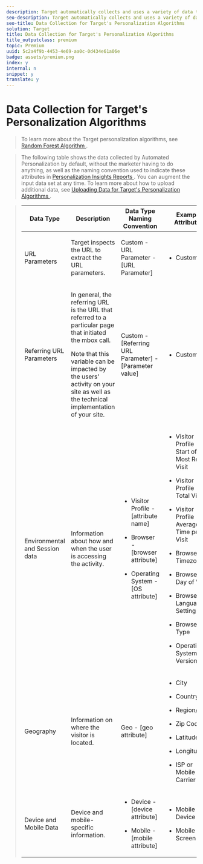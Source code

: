 ```yaml
---
description: Target automatically collects and uses a variety of data to build its personalization algorithms in Automated Personalization (AP) and Auto-Target (AT) activities. When a visitor enters the AP or AT activity, a snapshot of information is passed to a set of "training records" (the visitor data that the personalization algorithms will learn on).
seo-description: Target automatically collects and uses a variety of data to build its personalization algorithms in Automated Personalization (AP) and Auto-Target (AT) activities. When a visitor enters the AP or AT activity, a snapshot of information is passed to a set of "training records" (the visitor data that the personalization algorithms will learn on).
seo-title: Data Collection for Target's Personalization Algorithms
solution: Target
title: Data Collection for Target's Personalization Algorithms
title_outputclass: premium
topic: Premium
uuid: 5c2a4f9b-4453-4e69-aa0c-0d434e61a06e
badge: assets/premium.png
index: y
internal: n
snippet: y
translate: y
---
```


# Data Collection for Target's Personalization Algorithms


>To learn more about the Target personalization algorithms, see [ Random Forest Algorithm ](c_algo_random_forest.md#concept_48F3CDAA16A848D2A84CDCD19DAAE3AA). 

>The following table shows the data collected by Automated Personalization by default, without the marketer having to do anything, as well as the naming convention used to indicate these attributes in [ Personalization Insights Reports ](c_personalization-insights-reports.md#concept_A897070E1EDC403EB84CFB7A6ECAD767). You can augment the input data set at any time. To learn more about how to upload additional data, see [ Uploading Data for Target's Personalization Algorithms ](c_uploading-data-for-target's-personalization-algorithms.md#concept_85EA505B37E54514A1C8AB91553FEED6). 



><table id="table_F46105983FD14051BBE9C429EE9B2ACB"> 
 <thead> 
  <tr> 
   <th colname="col1" class="entry"> Data Type </th> 
   <th colname="col2" class="entry"> Description </th> 
   <th colname="col03" class="entry"> Data Type Naming Convention </th> 
   <th colname="col3" class="entry"> Example Attributes </th> 
  </tr> 
 </thead>
 <tbody> 
  <tr> 
   <td colname="col1"> <p>URL Parameters </p> </td> 
   <td colname="col2"> <p>Target inspects the URL to extract the URL parameters. </p> </td> 
   <td colname="col03"> <p>Custom - URL Parameter - [URL Parameter] </p> </td> 
   <td colname="col3"> <p> 
     <ul id="ul_499CF984C34D454491EAC4A8791F544C"> 
      <li id="li_6B86A75E1EAF4C98B2E7A3C66A5297CA"> <p>Custom data </p> </li> 
     </ul> </p> </td> 
  </tr> 
  <tr> 
   <td colname="col1"> <p> Referring URL Parameters </p> </td> 
   <td colname="col2"> <p> In general, the referring URL is the URL that referred to a particular page that initiated the mbox call. </p> <p> Note that this variable can be impacted by the users' activity on your site as well as the technical implementation of your site. </p> </td> 
   <td colname="col03"> <p>Custom - [Referring URL Parameter] - [Parameter value] </p> </td> 
   <td colname="col3"> <p> 
     <ul id="ul_1A1A063B239B4F0A8A8F09B2068E2F28"> 
      <li id="li_57112ADD82D14170A3E2311340D1CA68"> <p>Custom data </p> </li> 
     </ul> </p> </td> 
  </tr> 
  <tr> 
   <td colname="col1"> <p> Environmental and Session data </p> </td> 
   <td colname="col2"> <p>Information about how and when the user is accessing the activity. </p> </td> 
   <td colname="col03"> <p> 
     <ul id="ul_91FD14FB9BA94A079A0BB91F097FDF4E"> 
      <li id="li_4E2B828672574F32917DAFFF3A5C3B75"> <p>Visitor Profile - [attribute name] </p> </li> 
      <li id="li_1519FE988DEC490E9C8C03AEA570CDB2"> <p>Browser - [browser attribute] </p> </li> 
      <li id="li_33ECE3B6EF014767BFD4769ED728EC0C"> <p>Operating System - [OS attribute] </p> </li> 
     </ul> </p> </td> 
   <td colname="col3"> <p> 
     <ul id="ul_EEECF8FD839A4C938CFD27DC1EA16F24"> 
      <li id="li_1F33C21112954F51A444FEC69A74ABB8"> <p>Visitor Profile - Start of Most Recent Visit </p> </li> 
      <li id="li_BE781803D7BF4C95B6A01B8CE1D06147"> <p>Visitor Profile -Total Visits </p> </li> 
      <li id="li_39B446FAEDC44247AD11C48A2D1240EA"> <p>Visitor Profile - Average Time per Visit </p> </li> 
     </ul> </p> <p> 
     <ul id="ul_748D3E8BEB714EF389CD633CA3ACF5FF"> 
      <li id="li_51697C43E1944243993E9C8431643EEA"> <p>Browser - Timezone </p> </li> 
      <li id="li_2D8D58AD18134FC0926B7CC77BC082F0"> <p>Browser - Day of Week </p> </li> 
      <li id="li_96B56BF96D4646359B6DD08D2CB945B2"> <p>Browser - Language Setting </p> </li> 
      <li id="li_E3FAA5527534482095AE5724BEC781A2"> <p>Browser - Type </p> </li> 
     </ul> </p> <p> 
     <ul id="ul_B9883D3A7565468698B635CAFDC24880"> 
      <li id="li_40D2D56E734843F1B8E01C23BA2D6F25"> <p>Operating System - Version </p> </li> 
     </ul> </p> </td> 
  </tr> 
  <tr> 
   <td colname="col1"> <p>Geography </p> </td> 
   <td colname="col2"> <p>Information on where the visitor is located. </p> </td> 
   <td colname="col03"> Geo - [geo attribute] </td> 
   <td colname="col3"> <p> 
     <ul id="ul_E0C55DFA265344D0B955E8248A3B49B5"> 
      <li id="li_7BEEBD57056D4520AE15938AF17CB9F1"> <p>City </p> </li> 
      <li id="li_1C0190C4B3734C7B8892DAB5546D847D"> <p>Country </p> </li> 
      <li id="li_8C562CB1CE104A0B9DF7A7FF01CDF111"> <p>Region/State </p> </li> 
      <li id="li_C24C3F629C524961B35D6B079B22266F"> <p>Zip Code </p> </li> 
      <li id="li_E9D9AEBCC021491799352D24D9927933"> <p>Latitude </p> </li> 
      <li id="li_D73EB93C55094AE29839B69B6F85ED4D"> <p>Longitude </p> </li> 
      <li id="li_39E5A629A1AA45E197B2012EB6945999"> <p>ISP or Mobile Carrier </p> </li> 
     </ul> </p> </td> 
  </tr> 
  <tr> 
   <td colname="col1"> <p>Device and Mobile Data </p> </td> 
   <td colname="col2"> <p> Device and mobile-specific information. </p> </td> 
   <td colname="col03"> <p> 
     <ul id="ul_17AFB42C5821474BB49B902B855589E0"> 
      <li id="li_AE430A3788CE4108958ED812A9467942"> <p>Device - [device attribute] </p> </li> 
      <li id="li_D8EF1D289913431A8FFE705A964FBFE0"> <p>Mobile - [mobile attribute] </p> </li> 
     </ul> </p> </td> 
   <td colname="col3"> <p> 
     <ul id="ul_0BFD068CD5CA41FFBAD37429CBE72CD6"> 
      <li id="li_537AEBE6177B47E4B4A2D5B8B24DAFB9"> <p>Mobile Device OS </p> </li> 
      <li id="li_4298268BFF614F6F914C16F38268F4AF"> <p>Mobile Screen Size </p> </li> 
     </ul> </p> </td> 
  </tr> 
 </tbody> 
</table>

